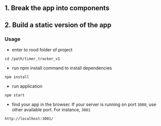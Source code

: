 ## 1. Break the app into components
## 2. Build a static version of the app

### Usage
- enter to rood folder of project
```shell
cd /path/timer_tracker_v1
```
- run npm install command to install dependencies
```shell
npm install
```
- run application
```shell
npm start
```
- find your app in the browser. If your server is running on port ```3000```, use other available port. For instance, ```3001```
```shell
http://localhost:3001/
```




